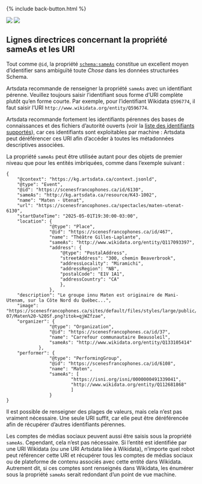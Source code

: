 <p>{% include back-button.html %}</p>
<a href='sameas-guidelines.html'><img src='https://img.shields.io/badge/lang-en-blue.svg'></a>
<a href='sameas-guidelines.fr.html'><img src='https://img.shields.io/badge/lang-fr-green.svg'></a>

## Lignes directrices concernant la propriété sameAs et les URI

Tout comme `@id`, la propriété [`schema:sameAs`](https://schema.org/sameAs) constitue un excellent moyen d’identifier sans ambiguïté toute _Chose_ dans les données structurées Schema.

Artsdata recommande de renseigner la propriété `sameAs` avec un identifiant pérenne. Veuillez toujours saisir l’identifiant sous forme d’URI complète plutôt qu’en forme courte. Par exemple, pour l’identifiant Wikidata `Q596774`, il faut saisir l’URI `http://www.wikidata.org/entity/Q596774`.

Artsdata recommande fortement les identifiants pérennes des bases de connaissances et des fichiers d’autorité ouverts (voir la [liste des identifiants supportés](https://culturecreates.github.io/artsdata-data-model/identifier-recommendations.fr)), car ces identifiants sont exploitables par machine : Artsdata peut déréférencer ces URI afin d’accéder à toutes les métadonnées descriptives associées.

La propriété `sameAs` peut être utilisée autant pour des objets de premier niveau que pour les entités imbriquées, comme dans l’exemple suivant : 

```
{
    "@context": "https://kg.artsdata.ca/context.jsonld",
    "@type": "Event",
    "@id": "https://scenesfrancophones.ca/id/6130",
    "sameAs": "http://kg.artsdata.ca/resource/K43-1002",
    "name": "Maten - Utenat",
    "url": "https://scenesfrancophones.ca/spectacles/maten-utenat-6130",
    "startDateTime": "2025-05-01T19:30:00-03:00",
    "location": {
                "@type": "Place",
                "@id": "https://scenesfrancophones.ca/id/467",
                "name": "Théâtre Gilles-Laplante",
                "sameAs": "http://www.wikidata.org/entity/Q117093397",
                "address": {
                    "@type": "PostalAddress",
                    "streetAddress": "300, chemin Beaverbrook",
                    "addressLocality": "Miramichi",
                    "addressRegion": "NB",
                    "postalCode": "E1V 1A1",
                    "addressCountry": "CA"
                    },
                },
    "description": "Le groupe innu Maten est originaire de Mani-Utenam, sur la Côte Nord du Québec...",
    "image": "https://scenesfrancophones.ca/sites/default/files/styles/large/public/2024-07/Maten%20-%20Sf.png?itok=qjWZfzae",
    "organizer": {
                "@type": "Organization",
                "@id": "https://scenesfrancophones.ca/id/37",
                "name": "Carrefour communautaire Beausoleil",
                "sameAs": "http://www.wikidata.org/entity/Q133105414"
            },
    "performer": {
                "@type": "PerformingGroup",
                "@id": "https://scenesfrancophones.ca/id/6108",
                "name": "Maten",
                "sameAs": [
                        "https://isni.org/isni/0000000491339041",
                        "http://www.wikidata.org/entity/Q112681868"
                        ]
                }
}
```

Il est possible de renseigner des plages de valeurs, mais cela n’est pas vraiment nécessaire. Une seule URI suffit, car elle peut être déréférencée afin de récupérer d’autres identifiants pérennes.

Les comptes de médias sociaux peuvent aussi être saisis sous la propriété `sameAs`. Cependant, cela n’est pas nécessaire. Si l’entité est identifiée par une URI Wikidata (ou une URI Artsdata liée à Wikidata), n’importe quel robot peut référencer cette URI et récupérer tous les comptes de médias sociaux ou de plateforme de contenu associés avec cette entité dans Wikidata. Autrement dit, si ces comptes sont renseignés dans Wikidata, les énumérer sous la propriété `sameAs` serait redondant d’un point de vue machine.

